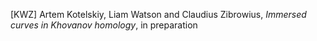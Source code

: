 [KWZ] Artem Kotelskiy, Liam Watson and Claudius Zibrowius, _Immersed curves in Khovanov homology_, in preparation
